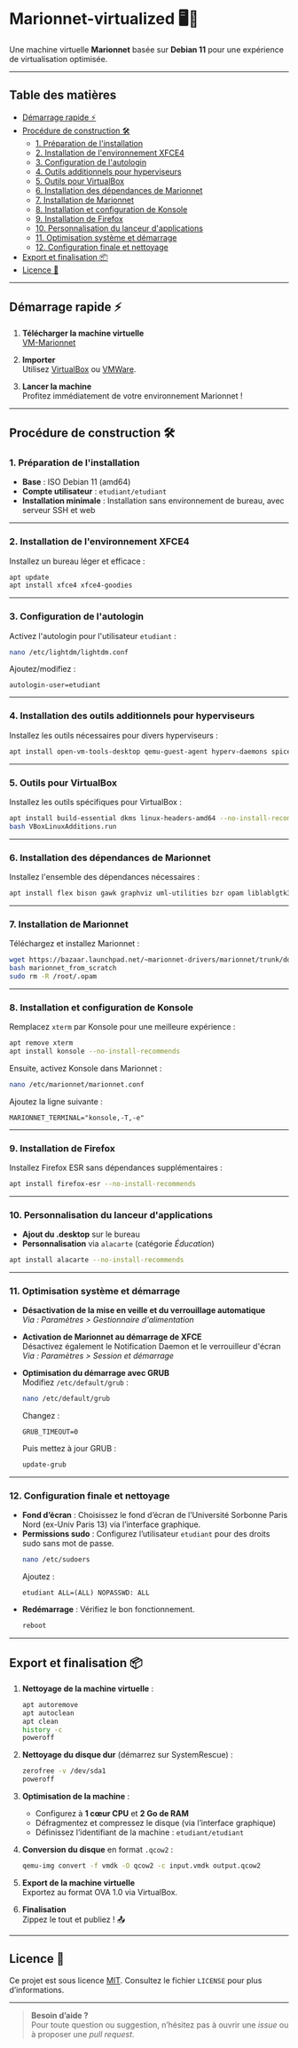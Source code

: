 # Marionnet-virtualized 🖥️🚀

Une machine virtuelle **Marionnet** basée sur **Debian 11** pour une expérience de virtualisation optimisée.

---

## Table des matières
- [Démarrage rapide ⚡](#démarrage-rapide-)
- [Procédure de construction 🛠️](#procédure-de-construction-)
  - [1. Préparation de l'installation](#1-préparation-de-linstallation)
  - [2. Installation de l'environnement XFCE4](#2-installation-de-lenvironnement-xfce4)
  - [3. Configuration de l'autologin](#3-configuration-de-lautologin)
  - [4. Outils additionnels pour hyperviseurs](#4-outils-additionnels-pour-hyperviseurs)
  - [5. Outils pour VirtualBox](#5-outils-pour-virtualbox)
  - [6. Installation des dépendances de Marionnet](#6-installation-des-dépendances-de-marionnet)
  - [7. Installation de Marionnet](#7-installation-de-marionnet)
  - [8. Installation et configuration de Konsole](#8-installation-et-configuration-de-konsole)
  - [9. Installation de Firefox](#9-installation-de-firefox)
  - [10. Personnalisation du lanceur d'applications](#10-personnalisation-du-lanceur-dapplications)
  - [11. Optimisation système et démarrage](#11-optimisation-système-et-démarrage)
  - [12. Configuration finale et nettoyage](#12-configuration-finale-et-nettoyage)
- [Export et finalisation 📦](#export-et-finalisation-)
- [Licence 📄](#licence-)

---

## Démarrage rapide ⚡

1. **Télécharger la machine virtuelle**  
   [VM-Marionnet](https://github.com/MichelBaie/marionnet-virtualized/releases/)

2. **Importer**  
   Utilisez [VirtualBox](https://www.virtualbox.org/wiki/Downloads) ou [VMWare](https://www.vmware.com/products/desktop-hypervisor/workstation-and-fusion).

3. **Lancer la machine**  
   Profitez immédiatement de votre environnement Marionnet !

---

## Procédure de construction 🛠️

### 1. Préparation de l'installation
- **Base** : ISO Debian 11 (amd64)
- **Compte utilisateur** : `etudiant/etudiant`
- **Installation minimale** : Installation sans environnement de bureau, avec serveur SSH et web

---

### 2. Installation de l'environnement XFCE4
Installez un bureau léger et efficace :
```bash
apt update
apt install xfce4 xfce4-goodies
```

---

### 3. Configuration de l'autologin
Activez l'autologin pour l'utilisateur `etudiant` :
```bash
nano /etc/lightdm/lightdm.conf
```
Ajoutez/modifiez :
```
autologin-user=etudiant
```

---

### 4. Installation des outils additionnels pour hyperviseurs
Installez les outils nécessaires pour divers hyperviseurs :
```bash
apt install open-vm-tools-desktop qemu-guest-agent hyperv-daemons spice-vdagent
```

---

### 5. Outils pour VirtualBox
Installez les outils spécifiques pour VirtualBox :
```bash
apt install build-essential dkms linux-headers-amd64 --no-install-recommends
bash VBoxLinuxAdditions.run
```

---

### 6. Installation des dépendances de Marionnet
Installez l'ensemble des dépendances nécessaires :
```bash
apt install flex bison gawk graphviz uml-utilities bzr opam liblablgtk3-ocaml-dev glade libgtksourceview-3.0-dev libtool bridge-utils gettext fonts-noto elementary-xfce-icon-theme rlfe vde2 libc6-i386 camlp4-extra --no-install-recommends
```

---

### 7. Installation de Marionnet
Téléchargez et installez Marionnet :
```bash
wget https://bazaar.launchpad.net/~marionnet-drivers/marionnet/trunk/download/head:/useful-scripts/marionnet_from_scratch
bash marionnet_from_scratch
sudo rm -R /root/.opam
```

---

### 8. Installation et configuration de Konsole
Remplacez `xterm` par Konsole pour une meilleure expérience :
```bash
apt remove xterm
apt install konsole --no-install-recommends
```
Ensuite, activez Konsole dans Marionnet :
```bash
nano /etc/marionnet/marionnet.conf
```
Ajoutez la ligne suivante :
```
MARIONNET_TERMINAL="konsole,-T,-e"
```

---

### 9. Installation de Firefox
Installez Firefox ESR sans dépendances supplémentaires :
```bash
apt install firefox-esr --no-install-recommends
```

---

### 10. Personnalisation du lanceur d'applications
- **Ajout du .desktop** sur le bureau
- **Personnalisation** via `alacarte` (catégorie *Éducation*)
```bash
apt install alacarte --no-install-recommends
```

---

### 11. Optimisation système et démarrage
- **Désactivation de la mise en veille et du verrouillage automatique**  
  _Via : Paramètres > Gestionnaire d'alimentation_

- **Activation de Marionnet au démarrage de XFCE**  
  Désactivez également le Notification Daemon et le verrouilleur d'écran  
  _Via : Paramètres > Session et démarrage_

- **Optimisation du démarrage avec GRUB**  
  Modifiez `/etc/default/grub` :
  ```bash
  nano /etc/default/grub
  ```
  Changez :
  ```
  GRUB_TIMEOUT=0
  ```
  Puis mettez à jour GRUB :
  ```bash
  update-grub
  ```

---

### 12. Configuration finale et nettoyage
- **Fond d’écran** : Choisissez le fond d’écran de l’Université Sorbonne Paris Nord (ex-Univ Paris 13) via l’interface graphique.
- **Permissions sudo** : Configurez l’utilisateur `etudiant` pour des droits sudo sans mot de passe.
  ```bash
  nano /etc/sudoers
  ```
  Ajoutez :
  ```
  etudiant ALL=(ALL) NOPASSWD: ALL
  ```
- **Redémarrage** : Vérifiez le bon fonctionnement.
  ```bash
  reboot
  ```

---

## Export et finalisation 📦

1. **Nettoyage de la machine virtuelle** :
   ```bash
   apt autoremove
   apt autoclean
   apt clean
   history -c
   poweroff
   ```

2. **Nettoyage du disque dur** (démarrez sur SystemRescue) :
   ```bash
   zerofree -v /dev/sda1
   poweroff
   ```

3. **Optimisation de la machine** :
   - Configurez à **1 cœur CPU** et **2 Go de RAM**
   - Défragmentez et compressez le disque (via l’interface graphique)
   - Définissez l’identifiant de la machine : `etudiant/etudiant`

4. **Conversion du disque** en format `.qcow2` :
   ```bash
   qemu-img convert -f vmdk -O qcow2 -c input.vmdk output.qcow2
   ```

5. **Export de la machine virtuelle**  
   Exportez au format OVA 1.0 via VirtualBox.

6. **Finalisation**  
   Zippez le tout et publiez ! 📤

---

## Licence 📄

Ce projet est sous licence [MIT](LICENSE).
Consultez le fichier `LICENSE` pour plus d’informations.

---

> **Besoin d’aide ?**  
> Pour toute question ou suggestion, n’hésitez pas à ouvrir une *issue* ou à proposer une *pull request*.

